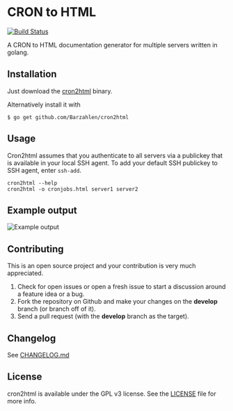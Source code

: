 # CRON to HTML
[![Build Status](https://travis-ci.org/Barzahlen/cron2html.svg)](https://travis-ci.org/Barzahlen/cron2html)

A CRON to HTML documentation generator for multiple servers written in golang.

## Installation

Just download the [cron2html](https://github.com/Barzahlen/cron2html/releases/download/v1.0.0/cron2html) binary.

Alternatively install it with

```
$ go get github.com/Barzahlen/cron2html
```

## Usage

Cron2html assumes that you authenticate to all servers via a publickey that is available in your local SSH agent. To add your default SSH publickey to SSH agent, enter `ssh-add`.

```
cron2html --help
cron2html -o cronjobs.html server1 server2
```

## Example output
![Example output](https://raw.github.com/Barzahlen/cron2html/master/example.png)

## Contributing
This is an open source project and your contribution is very much appreciated.

1. Check for open issues or open a fresh issue to start a discussion around a feature idea or a bug.
2. Fork the repository on Github and make your changes on the **develop** branch (or branch off of it).
3. Send a pull request (with the **develop** branch as the target).


## Changelog
See [CHANGELOG.md](changelog.md)


## License
cron2html is available under the GPL v3 license. See the [LICENSE](LICENSE) file for more info.
